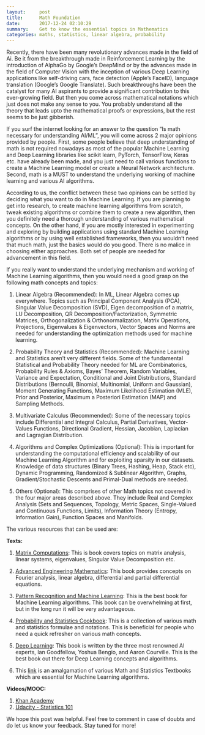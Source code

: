 ```yaml
---
layout:     post
title:      Math Foundation
date:       2017-12-24 02:10:29
summary:    Get to know the essential topics in Mathematics
categories: maths, statistics, linear algebra, probability
---
```

Recently, there have been many revolutionary advances made in the field of Ai. Be it from the breakthrough made in Reinforcement Learning by the introduction of AlphaGo by Google’s DeepMind or by the advances made in the field of Computer Vision with the inception of various Deep Learning applications like self-driving cars, face detection (Apple’s FaceID), language translation (Google’s Google Translate). Such breakthroughs have been the catalyst for many AI aspirants to provide a significant contribution to this ever-growing field. But then you come across mathematical notations which just does not make any sense to you. You probably understand all the theory that leads upto the mathematical proofs or expressions, but the rest seems to be just gibberish. 

If you surf the internet looking for an answer to the question “Is math necessary for understanding AI/ML”, you will come across 2 major opinions provided by people.  First, some people believe that deep understanding of math is not required nowadays as most of the popular Machine Learning and Deep Learning libraries like scikit learn, PyTorch, TensorFlow, Keras etc. have already been made, and you just need to call various functions to create a Machine Learning model or create a Neural Network architecture. Second, math is a MUST to understand the underlying working of machine learning and various AI algorithms.

According to us, the conflict between these two opinions can be settled by deciding what you want to do in Machine Learning. If you are planning to get into research, to create machine learning algorithms from scratch, tweak existing algorithms or combine them to create a new algorithm, then you definitely need a thorough understanding of various mathematical concepts. On the other hand, if you are mostly interested in experimenting and exploring by building applications using standard Machine Learning algorithms or by using well established frameworks, then you wouldn’t need that much math, just the basics would do you good. There is no malice in choosing either approaches. Both set of people are needed for advancement in this field.

If you really want to understand the underlying mechanism and working of Machine Learning algorithms, then you would need a good grasp on the following math concepts and topics:

1.	Linear Algebra (Recommended): In ML, Linear Algebra comes up everywhere. Topics such as Principal Component Analysis (PCA), Singular Value Decomposition (SVD), Eigen decomposition of a matrix, LU Decomposition, QR Decomposition/Factorization, Symmetric Matrices, Orthogonalization & Orthonormalization, Matrix Operations, Projections, Eigenvalues & Eigenvectors, Vector Spaces and Norms are needed for understanding the optimization methods used for machine learning.

2.	Probability Theory and Statistics (Recommended): Machine Learning and Statistics aren’t very different fields. Some of the fundamental Statistical and Probability Theory needed for ML are Combinatorics, Probability Rules & Axioms, Bayes’ Theorem, Random Variables, Variance and Expectation, Conditional and Joint Distributions, Standard Distributions (Bernoulli, Binomial, Multinomial, Uniform and Gaussian), Moment Generating Functions, Maximum Likelihood Estimation (MLE), Prior and Posterior, Maximum a Posteriori Estimation (MAP) and Sampling Methods.

3.	Multivariate Calculus (Recommended): Some of the necessary topics include Differential and Integral Calculus, Partial Derivatives, Vector-Values Functions, Directional Gradient, Hessian, Jacobian, Laplacian and Lagragian Distribution.

4.	Algorithms and Complex Optimizations (Optional): This is important for understanding the computational efficiency and scalability of our Machine Learning Algorithm and for exploiting sparsity in our datasets. Knowledge of data structures (Binary Trees, Hashing, Heap, Stack etc), Dynamic Programming, Randomized & Sublinear Algorithm, Graphs, Gradient/Stochastic Descents and Primal-Dual methods are needed.

5.	Others (Optional): This comprises of other Math topics not covered in the four major areas described above. They include Real and Complex Analysis (Sets and Sequences, Topology, Metric Spaces, Single-Valued and Continuous Functions, Limits), Information Theory (Entropy, Information Gain), Function Spaces and Manifolds.

The various resources that can be used are:

**Texts:**

1.	[Matrix Computations](http://math.ecnu.edu.cn/~jypan/Teaching/books/2013%20Matrix%20Computations%204th.pdf): This is book covers topics on matrix analysis, linear systems, eigenvalues, Singular Value Decomposition etc.

2.	[Advanced Engineering Mathematics](https://www-elec.inaoep.mx/~jmram/Kreyzig-ECS-DIF1.pdf): This book provides concepts on Fourier analysis, linear algebra, differential and partial differential equations.

3.	[Pattern Recognition and Machine Learning](http://users.isr.ist.utl.pt/~wurmd/Livros/school/Bishop%20-%20Pattern%20Recognition%20And%20Machine%20Learning%20-%20Springer%20%202006.pdf): This is the best book for Machine Learning algorithms. This book can be overwhelming at first, but in the long run it will be very advantageous.

4.	[Probability and Statistics Cookbook](http://pages.cs.wisc.edu/~tdw/files/cookbook-en.pdf): This is a collection of various math and statistics formulae and notations. This is beneficial for people who need a quick refresher on various math concepts.

5.	[Deep Learning](http://www.deeplearningbook.org/front_matter.pdf): This book is written by the three most renowned AI experts, Ian Goodfellow, Yoshua Bengio, and Aaron Courville. This is the best book out there for Deep Learning concepts and algorithms.

6.	This [link](http://hbpms.blogspot.in) is an amalgamation of various Math and Statistics Textbooks which are essential for Machine Learning algorithms.

**Videos/MOOC:**

1. [Khan Academy](https://www.khanacademy.org/math/statistics-probability)
2. [Udacity - Statistics 101](https://in.udacity.com/course/intro-to-statistics--st101)

We hope this post was helpful. Feel free to comment in case of doubts and do let us know your feedback. Stay tuned for more!
